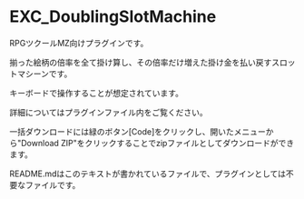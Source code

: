 # EXC_DoublingSlotMachine
RPGツクールMZ向けプラグインです。

揃った絵柄の倍率を全て掛け算し、その倍率だけ増えた掛け金を払い戻すスロットマシーンです。

キーボードで操作することが想定されています。

詳細についてはプラグインファイル内をご覧ください。

一括ダウンロードには緑のボタン[Code]をクリックし、開いたメニューから"Download ZIP"をクリックすることでzipファイルとしてダウンロードができます。

README.mdはこのテキストが書かれているファイルで、プラグインとしては不要なファイルです。
